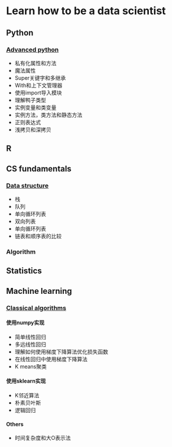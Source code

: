 # Learn how to be a data scientist

## Python
### [Advanced python](Python/Advanced_python) 
- 私有化属性和方法
- 魔法属性
- Super关键字和多继承
- With和上下文管理器
- 使用import导入模块
- 理解鸭子类型
- 实例变量和类变量
- 实例方法，类方法和静态方法
- 正则表达式
- 浅拷贝和深拷贝

## R

## CS fundamentals
### [Data structure](CS_fundamentals/Data_structure)
- 栈
- 队列
- 单向循环列表
- 双向列表
- 单向循环列表
- 链表和顺序表的比较

### Algorithm

## Statistics

## Machine learning
### [Classical algorithms](Machine_learning/Classical_algorithms)
#### 使用numpy实现
- 简单线性回归
- 多远线性回归
- 理解如何使用梯度下降算法优化损失函数
- 在线性回归中使用梯度下降算法
- K means聚类

#### 使用sklearn实现
- K邻近算法
- 朴素贝叶斯
- 逻辑回归

#### Others
- 时间复杂度和大O表示法